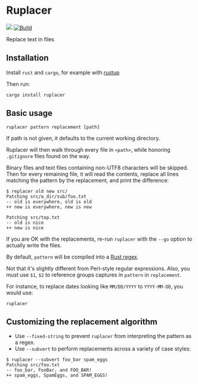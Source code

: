# Ruplacer

<a href="https://crates.io/crates/ruplacer"><img src="https://img.shields.io/crates/v/ruplacer.svg"/></a>
[![Build](https://img.shields.io/travis/SuperTanker/ruplacer.svg?branch=master)](https://travis-ci.org/SuperTanker/ruplacer)


Replace text in files

## Installation

Install `rust` and `cargo`, for example with [rustup](https://rustup.rs/)

Then run:

```
cargo install ruplacer
```

## Basic usage

```
ruplacer pattern replacement [path]
```

If path is not given, it defaults to the current working directory.

Ruplacer will then walk through every file in `<path>`, while honoring `.gitignore` files found on the way.

Binary files and text files containing non-UTF8 characters will be skipped. Then for
every remaining file, it will read the contents, replace all lines matching the
pattern by the replacement, and print the difference:

```
$ replacer old new src/
Patching src/a_dir/sub/foo.txt
-- old is everywhere, old is old
++ new is everywhere, new is new

Patching src/top.txt
-- old is nice
++ new is nice
```

If you are OK with the replacements, re-run `ruplacer` with the `--go` option to actually write the files.

By default, `pattern` will be compiled into a [Rust regex](https://docs.rs/regex/1.0.5/regex/).

Not that it's slightly different from Perl-style regular expressions. Also, you must use `$1`, `$2` to reference
groups captures in `pattern` in `replacement`.

For instance, to replace dates looking like `MM/DD/YYYY` to `YYYY-MM-DD`, you would use:

```
ruplacer
```

## Customizing the replacement algorithm

* Use `--fixed-string` to prevent `ruplacer` from interpreting the pattern as a regex.
* Use `--subvert` to perform replacements across a variety of case styles:

```
$ ruplacer --subvert foo_bar spam_eggs
Patching src/foo.txt
-- foo_bar, FooBar, and FOO_BAR!
++ spam_eggs, SpamEggs, and SPAM_EGGS!
```

